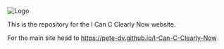 ![Logo](https://i.imgur.com/lyQSuYh.png)

This is the repository for the I Can C Clearly Now website.

For the main site head to https://pete-dv.github.io/I-Can-C-Clearly-Now
